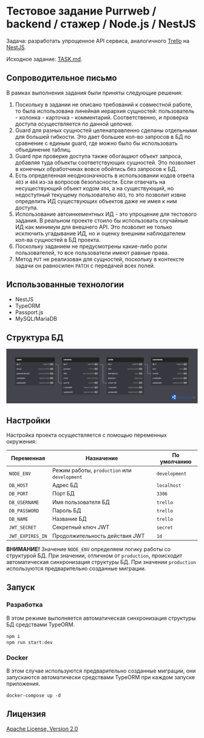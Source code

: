 # Тестовое задание Purrweb / backend / стажер / Node.js / NestJS

Задача: разработать упрощенное API сервиса, аналогичного [Trello](https://trello.com/) на [NestJS](https://nestjs.com/).

Исходное задание: [TASK.md](./TASK.md).

## Сопроводительное письмо

В рамках выполнения задания были приняты следующие решения:

1. Поскольку в задании не описано требований к совместной работе, то была использована линейная иерархия сущностей: пользователь - колонка - карточка - комментарий. Соответственно, и проверка доступа осуществляется по данной цепочке.
2. Guard для разных сущностей целенаправленно сделаны отдельными для большей гибкости. Это дает большее кол-во запросов в БД по сравнение с единым guard, где можно было бы использовать объединение таблиц.
3. Guard при проверке доступа также обогащают объект запроса, добавляя туда объекты соответствующих сущностей. Это позволяет в конечных обработчиках вовсе обойтись без запросов к БД.
4. Есть определенная неоднозначность в использовании кодов ответа `403` и `404` из-за вопросов безопасности. Если отвечать на несуществующий объект кодом `404`, а на существующий, но недоступный текущему пользователю `403`, то это позволит извне определить ИД существующих объектов даже не имея к ним доступа.
5. Использование автоинкементных ИД - это упрощение для тестового задания. В реальном проекте стоило бы использовать случайные ИД как минимум для внешнего API. Это позволит не только исключить угадывание ИД, но и оценку внешним наблюдателем кол-ва сущностей в БД проекта.
6. Поскольку заданием не предусмотрены какие-либо роли пользователей, то все пользователи имеют равные права.
7. Метод `PUT` не реализован для сущностей, поскольку в контексте задачи он равносилен `PATCH` с передачей всех полей.

## Использованные технологии

- NestJS
- TypeORM
- Passport.js
- MySQL/MariaDB

## Структура БД

![db](./docs/assets/database.png)

## Настройки

Настройка проекта осуществляется с помощью переменных окружения:

| Переменная       | Назначение                                   | По умолчанию  |
| ---------------- | -------------------------------------------- | ------------- |
| `NODE_ENV`       | Режим работы, `production` или `development` | `development` |
| `DB_HOST`        | Адрес БД                                     | `localhost`   |
| `DB_PORT`        | Порт БД                                      | `3306`        |
| `DB_USERNAME`    | Имя пользователя БД                          | `trello`      |
| `DB_PASSWORD`    | Пароль БД                                    | `trello`      |
| `DB_NAME`        | Название БД                                  | `trello`      |
| `JWT_SECRET`     | Секретный ключ JWT                           | `secret`      |
| `JWT_EXPIRES_IN` | Продолжительность действия JWT               | `1d`          |

**ВНИМАНИЕ!** Значение `NODE_ENV` определяем логику работы со структурой БД. При значении, отличном от `production`, происходит автоматическая синхронизация структуры БД. При значении `production` используются предварительно созданные миграции.

## Запуск

### Разработка

В этом режиме выполняется автоматическая синхронизация структуры БД средствами TypeORM.

```shell
npm i
npm run start:dev
```

### Docker

В этом случае используются предварительно созданные миграции, они запускаются автоматически средствами TypeORM при каждом запуске приложения.

```shell
docker-compose up -d
```

## Лицензия

[Apache License, Version 2.0](./LICENSE)

